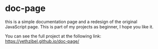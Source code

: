 # doc-page
this is a simple documentation page and a redesign of the original JavaScript page.
This is part of my projects as beginner, I hope you like it.

You can see the full project at the following link:
https://yethzibel.github.io/doc-page/